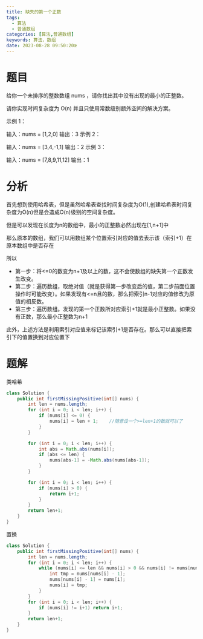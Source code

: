 ```yaml
---
title: 缺失的第一个正数
tags:
  - 算法
  - 普通数组
categories: [算法,普通数组]
keywords: 算法，数组
date: 2023-08-28 09:50:20œ
---
```

# 题目
给你一个未排序的整数数组 nums ，请你找出其中没有出现的最小的正整数。

请你实现时间复杂度为 O(n) 并且只使用常数级别额外空间的解决方案。
 

示例 1：

输入：nums = [1,2,0]
输出：3
示例 2：

输入：nums = [3,4,-1,1]
输出：2
示例 3：

输入：nums = [7,8,9,11,12]
输出：1

# 分析
首先想到使用哈希表，但是虽然哈希表查找时间复杂度为O(1),创建哈希表时间复杂度为O(n)但是会造成O(n)级别的空间复杂度。  

但是可以发现在长度为n的数组中，最小的正整数必然出现在[1,n+1]中

那么原本的数组，我们可以用数组某个位置索引对应的值去表示该（索引+1）在原本数组中是否存在

所以
* 第一步：将<=0的数变为n+1及以上的数，这不会使数组的缺失第一个正数发生改变。
* 第二步：遍历数组，取绝对值（就是获得第一步改变后的值，第二步前面位置操作时可能改变）。如果发现有<=n且的数，那么把索引n-1对应的值修改为原值的相反数。
* 第三步：遍历数组。发现的第一个正数所对应索引+1就是最小正整数。如果没有正数，那么最小正整数为n+1

此外，上述方法是利用索引对应值来标记该索引+1是否存在。那么可以直接把索引下的值置换到对应位置下
# 题解

类哈希
```java
class Solution {
    public int firstMissingPositive(int[] nums) {
        int len = nums.length;
        for (int i = 0; i < len; i++) {
            if (nums[i] <= 0) {
                nums[i] = len + 1;    //随意设一个>=len+1的数就可以了
            }
        }

        for (int i = 0; i < len; i++) {
            int abs = Math.abs(nums[i]);
            if (abs <= len) {
                nums[abs-1] = -Math.abs(nums[abs-1]);
            }
        }

        for (int i = 0; i < len; i++) {
            if (nums[i] > 0) {
                return i+1;
            }
        }
        return len+1;
    }
}
```

置换
```java
class Solution {
    public int firstMissingPositive(int[] nums) {
        int len = nums.length;
        for (int i = 0; i < len; i++) {
            while (nums[i] <= len && nums[i] > 0 && nums[i] != nums[nums[i]-1] ) {
                int tmp = nums[nums[i] - 1];
                nums[nums[i] - 1] = nums[i];
                nums[i] = tmp;
            }
        }
        for (int i = 0; i < len; i++) {
            if (nums[i] != i+1) return i+1;
        }
        return len+1;
    }
}
```
